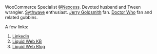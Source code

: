 WooCommerce Specialist [@Nexcess](https://github.com/nexcess). Devoted husband and Tween wrangler. [Sythwave](https://en.wikipedia.org/wiki/Synthwave) enthusiast. [Jerry Goldsmith](https://www.imdb.com/name/nm0000025/) fan. [Doctor Who](https://www.bbc.co.uk/programmes/b006q2x0) fan and related gubbins.

A few links:
1. [Linkedin](https://www.linkedin.com/in/lukecavanagh/)
2. [Liquid Web KB](https://www.liquidweb.com/kb/author/lcavanagh/)
3. [Liquid Web Blog](https://www.liquidweb.com/blog/author/lcavanagh/)
